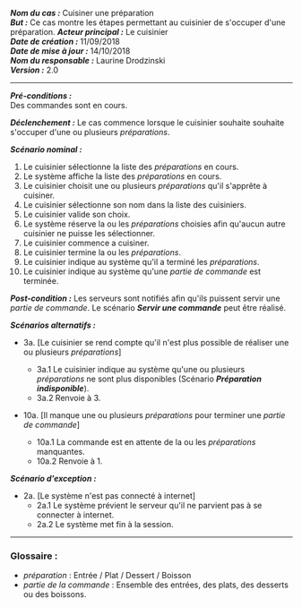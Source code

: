 ***Nom du cas :*** Cuisiner une préparation  
***But :*** Ce cas montre les étapes permettant au cuisinier de s'occuper d'une préparation.
***Acteur principal :*** Le cuisinier    
***Date de création :*** 11/09/2018  
***Date de mise à jour :*** 14/10/2018  
***Nom du responsable :*** Laurine Drodzinski   
***Version :*** 2.0

---

***Pré-conditions :***  
Des commandes sont en cours.
  
***Déclenchement :*** Le cas commence lorsque le cuisinier souhaite souhaite s'occuper d'une ou plusieurs *préparations*.   
  
***Scénario nominal :***  
1. Le cuisinier sélectionne la liste des *préparations* en cours.  
2. Le système affiche la liste des *préparations* en cours.  
3. Le cuisinier choisit une ou plusieurs *préparations* qu'il s'apprête à cuisiner.  
4. Le cuisinier sélectionne son nom dans la liste des cuisiniers.  
5. Le cuisinier valide son choix.  
6. Le système réserve la ou les *préparations* choisies afin qu'aucun autre cuisinier ne puisse les sélectionner.  
7. Le cuisinier commence a cuisiner.  
8. Le cuisinier termine la ou les *préparations*.
9. Le cuisinier indique au système qu'il a terminé les *préparations*.
10. Le cuisinier indique au système qu'une *partie de commande* est terminée. 
  
***Post-condition :*** Les serveurs sont notifiés afin qu'ils puissent servir une *partie de commande*. Le scénario ***Servir une commande*** peut être réalisé. 
  
***Scénarios alternatifs :***  
- 3a. [Le cuisinier se rend compte qu'il n'est plus possible de réaliser une ou plusieurs *préparations*]
  - 3a.1 Le cuisinier indique au système qu'une ou plusieurs *préparations* ne sont plus disponibles (Scénario ***Préparation indisponible***).
  - 3a.2 Renvoie à 3.  
   
- 10a. [Il manque une ou plusieurs *préparations* pour terminer une *partie de commande*]
  - 10a.1 La commande est en attente de la ou les *préparations* manquantes.
  - 10a.2 Renvoie à 1.
  
***Scénario d'exception :***  
- 2a. [Le système n'est pas connecté à internet]
  - 2a.1 Le système prévient le serveur qu'il ne parvient pas à se connecter à internet.
  - 2a.2 Le système met fin à la session.  
    
---

### Glossaire :

- *préparation* : Entrée / Plat / Dessert / Boisson
- *partie de la commande* : Ensemble des entrées, des plats, des desserts ou des boissons.
